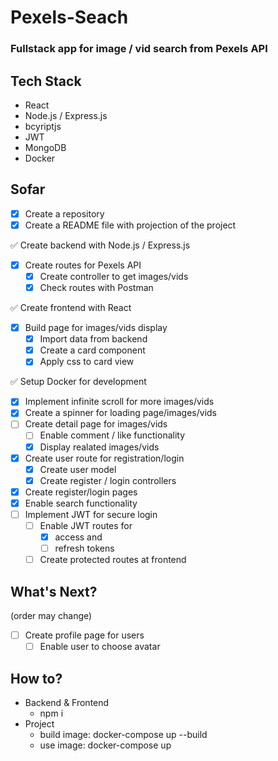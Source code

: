 # Pexels-Seach

### Fullstack app for image / vid search from Pexels API

## Tech Stack

- React
- Node.js / Express.js
- bcyriptjs
- JWT
- MongoDB
- Docker

## Sofar

- [x] Create a repository
- [x] Create a README file with projection of the project

✅ Create backend with Node.js / Express.js

- [x] Create routes for Pexels API
  - [x] Create controller to get images/vids
  - [x] Check routes with Postman

✅ Create frontend with React

- [x] Build page for images/vids display
  - [x] Import data from backend
  - [x] Create a card component
  - [x] Apply css to card view

✅ Setup Docker for development

- [x] Implement infinite scroll for more images/vids
- [x] Create a spinner for loading page/images/vids
- [ ] Create detail page for images/vids
  - [ ] Enable comment / like functionality
  - [x] Display realated images/vids
- [x] Create user route for registration/login
  - [x] Create user model
  - [x] Create register / login controllers
- [x] Create register/login pages
- [x] Enable search functionality
- [ ] Implement JWT for secure login
  - [ ] Enable JWT routes for
    - [x] access and
    - [ ] refresh tokens
  - [ ] Create protected routes at frontend

## What's Next?

(order may change)

- [ ] Create profile page for users
  - [ ] Enable user to choose avatar

## How to?

- Backend & Frontend
  - npm i
- Project
  - build image: docker-compose up --build
  - use image: docker-compose up
